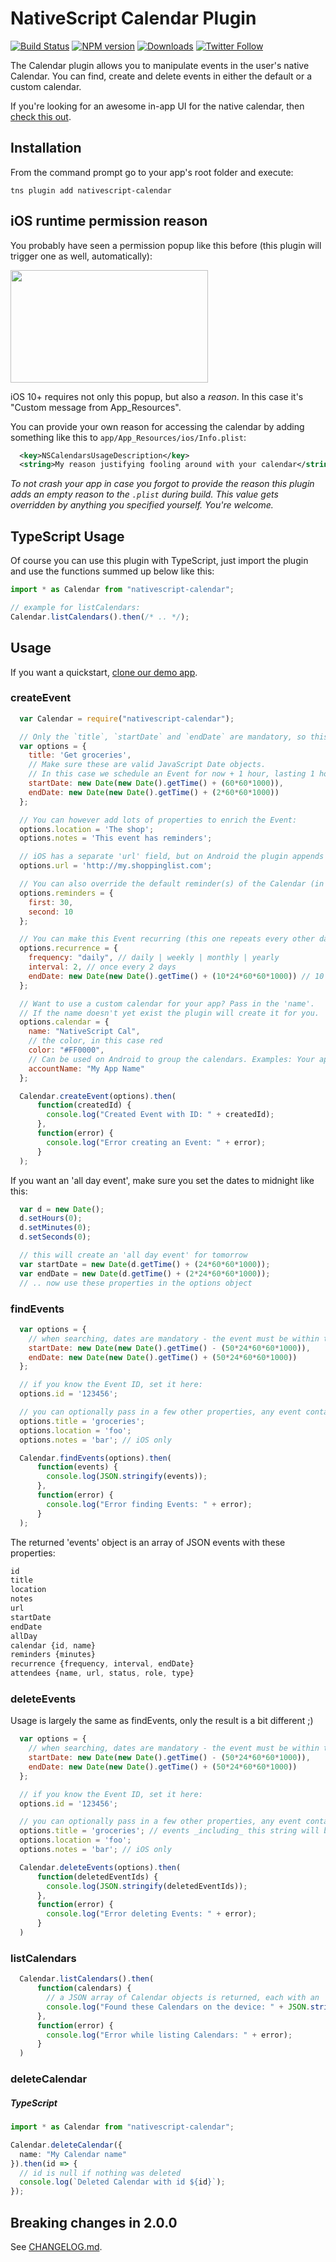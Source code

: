# NativeScript Calendar Plugin

[![Build Status][build-status]][build-url]
[![NPM version][npm-image]][npm-url]
[![Downloads][downloads-image]][npm-url]
[![Twitter Follow][twitter-image]][twitter-url]

[build-status]:https://travis-ci.org/EddyVerbruggen/nativescript-calendar.svg?branch=master
[build-url]:https://travis-ci.org/EddyVerbruggen/nativescript-calendar
[npm-image]:http://img.shields.io/npm/v/nativescript-calendar.svg
[npm-url]:https://npmjs.org/package/nativescript-calendar
[downloads-image]:http://img.shields.io/npm/dm/nativescript-calendar.svg
[twitter-image]:https://img.shields.io/twitter/follow/eddyverbruggen.svg?style=social&label=Follow%20me
[twitter-url]:https://twitter.com/eddyverbruggen

The Calendar plugin allows you to manipulate events in the user's native Calendar. You can find, create and delete events in either the default or a custom calendar.

If you're looking for an awesome in-app UI for the native calendar, then [check this out](http://docs.telerik.com/devtools/nativescript-ui/Controls/NativeScript/Calendar/overview).

## Installation
From the command prompt go to your app's root folder and execute:
```
tns plugin add nativescript-calendar
```

## iOS runtime permission reason
You probably have seen a permission popup like this before (this plugin will trigger one as well, automatically):

<img src="doc/ios_permission_custom_reason.png" width="316px" height="180px"/>

iOS 10+ requires not only this popup, but also a _reason_. In this case it's  "Custom message from App_Resources".

You can provide your own reason for accessing the calendar by adding something like this to `app/App_Resources/ios/Info.plist`:

```xml
  <key>NSCalendarsUsageDescription</key>
  <string>My reason justifying fooling around with your calendar</string>
```

_To not crash your app in case you forgot to provide the reason this plugin adds an empty reason to the `.plist` during build. This value gets overridden by anything you specified yourself. You're welcome._

## TypeScript Usage
Of course you can use this plugin with TypeScript, just import the plugin and use
the functions summed up below like this:

```typescript
import * as Calendar from "nativescript-calendar";

// example for listCalendars:
Calendar.listCalendars().then(/* .. */);
```

## Usage

If you want a quickstart, [clone our demo app](https://github.com/EddyVerbruggen/nativescript-calendar-demo).

### createEvent

```js
  var Calendar = require("nativescript-calendar");

  // Only the `title`, `startDate` and `endDate` are mandatory, so this would suffice:
  var options = {
    title: 'Get groceries',
    // Make sure these are valid JavaScript Date objects.
    // In this case we schedule an Event for now + 1 hour, lasting 1 hour.
    startDate: new Date(new Date().getTime() + (60*60*1000)),
    endDate: new Date(new Date().getTime() + (2*60*60*1000))
  };

  // You can however add lots of properties to enrich the Event:
  options.location = 'The shop';
  options.notes = 'This event has reminders';

  // iOS has a separate 'url' field, but on Android the plugin appends this to the 'notes' field.
  options.url = 'http://my.shoppinglist.com';

  // You can also override the default reminder(s) of the Calendar (in minutes):
  options.reminders = {
    first: 30,
    second: 10
  };

  // You can make this Event recurring (this one repeats every other day for 10 days):
  options.recurrence = {
    frequency: "daily", // daily | weekly | monthly | yearly
    interval: 2, // once every 2 days
    endDate: new Date(new Date().getTime() + (10*24*60*60*1000)) // 10 days
  };

  // Want to use a custom calendar for your app? Pass in the 'name'.
  // If the name doesn't yet exist the plugin will create it for you.
  options.calendar = {
    name: "NativeScript Cal",
    // the color, in this case red
    color: "#FF0000",
    // Can be used on Android to group the calendars. Examples: Your app name, or an emailaddress
    accountName: "My App Name"
  };

  Calendar.createEvent(options).then(
      function(createdId) {
        console.log("Created Event with ID: " + createdId);
      },
      function(error) {
        console.log("Error creating an Event: " + error);
      }
  );
```

If you want an 'all day event', make sure you set the dates to midnight like this:
```js
  var d = new Date();
  d.setHours(0);
  d.setMinutes(0);
  d.setSeconds(0);

  // this will create an 'all day event' for tomorrow
  var startDate = new Date(d.getTime() + (24*60*60*1000));
  var endDate = new Date(d.getTime() + (2*24*60*60*1000));
  // .. now use these properties in the options object
```

### findEvents
```js
  var options = {
    // when searching, dates are mandatory - the event must be within this interval
    startDate: new Date(new Date().getTime() - (50*24*60*60*1000)),
    endDate: new Date(new Date().getTime() + (50*24*60*60*1000))
  };

  // if you know the Event ID, set it here:
  options.id = '123456';

  // you can optionally pass in a few other properties, any event containing these will be returned:
  options.title = 'groceries';
  options.location = 'foo';
  options.notes = 'bar'; // iOS only

  Calendar.findEvents(options).then(
      function(events) {
        console.log(JSON.stringify(events));
      },
      function(error) {
        console.log("Error finding Events: " + error);
      }
  );
```

The returned 'events' object is an array of JSON events with these properties:
```js
id
title
location
notes
url
startDate
endDate
allDay
calendar {id, name}
reminders {minutes}
recurrence {frequency, interval, endDate}
attendees {name, url, status, role, type}
```

### deleteEvents
Usage is largely the same as findEvents, only the result is a bit different ;)

```js
  var options = {
    // when searching, dates are mandatory - the event must be within this interval
    startDate: new Date(new Date().getTime() - (50*24*60*60*1000)),
    endDate: new Date(new Date().getTime() + (50*24*60*60*1000))
  };

  // if you know the Event ID, set it here:
  options.id = '123456';

  // you can optionally pass in a few other properties, any event containing these will be deleted:
  options.title = 'groceries'; // events _including_ this string will be included in the selection
  options.location = 'foo';
  options.notes = 'bar'; // iOS only

  Calendar.deleteEvents(options).then(
      function(deletedEventIds) {
        console.log(JSON.stringify(deletedEventIds));
      },
      function(error) {
        console.log("Error deleting Events: " + error);
      }
  )
```

### listCalendars
```js
  Calendar.listCalendars().then(
      function(calendars) {
        // a JSON array of Calendar objects is returned, each with an 'id' and 'name'
        console.log("Found these Calendars on the device: " + JSON.stringify(calendars));
      },
      function(error) {
        console.log("Error while listing Calendars: " + error);
      }
  )
```

### deleteCalendar

##### TypeScript
```typescript
import * as Calendar from "nativescript-calendar";

Calendar.deleteCalendar({
  name: "My Calendar name"
}).then(id => {
  // id is null if nothing was deleted
  console.log(`Deleted Calendar with id ${id}`);
});
```

## Breaking changes in 2.0.0
See [CHANGELOG.md](CHANGELOG.md).
